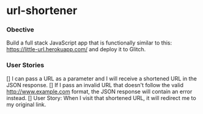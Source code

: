 # url-shortener

### Obective

Build a full stack JavaScript app that is functionally similar to this: https://little-url.herokuapp.com/ and deploy it to Glitch.

### User Stories
[] I can pass a URL as a parameter and I will receive a shortened URL in the JSON response.
[] If I pass an invalid URL that doesn't follow the valid http://www.example.com format, the JSON response will contain an error instead.
[] User Story: When I visit that shortened URL, it will redirect me to my original link.
